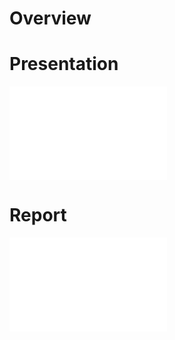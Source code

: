 # Overview

# Presentation

<embed src="assignments/Module_3/Fache_Lovejoy_UG2_Final%20Presentation.pdf" width="50%">

# Report

<embed src="assignments/Module_3/ECE_4783_Final_Project_Report.pdf" width="50%">
